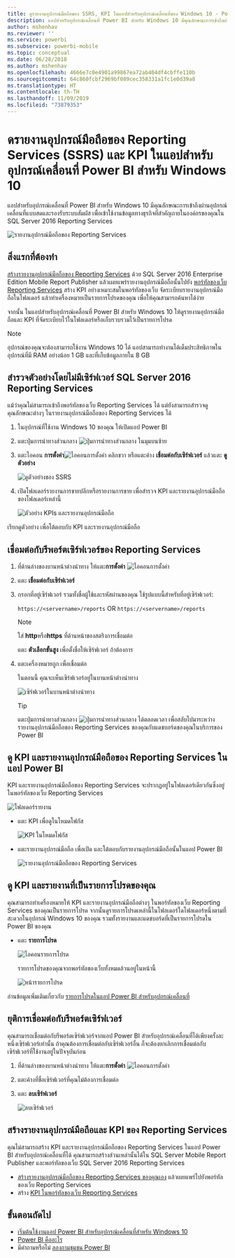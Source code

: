 ```yaml
---
title: ดูรายงานอุปกรณ์มือถือของ SSRS, KPI ในแอปสำหรับอุปกรณ์เคลื่อนที่ของ Windows 10 - Power BI
description: แอปสำหรับอุปกรณ์เคลื่อนที่ Power BI สำหรับ Windows 10 มีคุณลักษณะการเข้าถึงผ่านอุปกรณ์เคลื่อนที่แบบสดและรองรับระบบสัมผัส เพื่อเข้าใช้งานข้อมูลทางธุรกิจที่สำคัญภายในองค์กรของคุณ
author: mshenhav
ms.reviewer: ''
ms.service: powerbi
ms.subservice: powerbi-mobile
ms.topic: conceptual
ms.date: 06/28/2018
ms.author: mshenhav
ms.openlocfilehash: 4666e7c0e4901a99867ea72ab404df4cbffe110b
ms.sourcegitcommit: 64c860fcbf2969bf089cec358331a1fc1e0d39a8
ms.translationtype: HT
ms.contentlocale: th-TH
ms.lasthandoff: 11/09/2019
ms.locfileid: "73879353"
---
```

# <a name="view-reporting-services-ssrs-mobile-reports-and-kpis-in-the-windows-10-power-bi-mobile-app"></a>ดรายงานอุปกรณ์มือถือของ Reporting Services (SSRS) และ KPI ในแอปสำหรับอุปกรณ์เคลื่อนที่ Power BI สำหรับ Windows 10
แอปสำหรับอุปกรณ์เคลื่อนที่ Power BI สำหรับ Windows 10 มีคุณลักษณะการเข้าถึงผ่านอุปกรณ์เคลื่อนที่แบบสดและรองรับระบบสัมผัส เพื่อเข้าใช้งานข้อมูลทางธุรกิจที่สำคัญภายในองค์กรของคุณใน SQL Server 2016 Reporting Services 

![รายงานอุปกรณ์มือถือของ Reporting Services](././media/mobile-app-windows-10-ssrs-kpis-mobile-reports/power-bi-ssrs-mobile-report.png)

## <a name="first-things-first"></a>สิ่งแรกที่ต้องทำ
[สร้างรายงานอุปกรณ์มือถือของ Reporting Services](https://msdn.microsoft.com/library/mt652547.aspx) ด้วย SQL Server 2016 Enterprise Edition Mobile Report Publisher แล้วเผยแพร่รายงานอุปกรณ์มือถือนั้นไปยัง [พอร์ทัลของเว็บ Reporting Services](https://msdn.microsoft.com/library/mt637133.aspx) สร้าง KPI อย่างเหมาะสมในพอร์ทัลของเว็บ จัดระเบียบรายงานอุปกรณ์มือถือในโฟลเดอร์ แล้วทำเครื่องหมายเป็นรายการโปรดของคุณ เพื่อให้คุณสามารถค้นหาได้ง่าย 

จากนั้น ในแอปสำหรับอุปกรณ์เคลื่อนที่ Power BI สำหรับ Windows 10 ให้ดูรายงานอุปกรณ์มือถือและ KPI ที่จัดระเบียบไว้ในโฟลเดอร์หรือเก็บรวบรวมไว้เป็นรายการโปรด 

> [!NOTE]
> อุปกรณ์ของคุณจะต้องสามารถใช้งาน Windows 10 ได้ แอปสามารถทำงานได้เต็มประสิทธิภาพในอุปกรณ์ที่มี RAM อย่างน้อย 1 GB และที่เก็บข้อมูลภายใน 8 GB
> 
> 

## <a name="explore-samples-without-a-sql-server-2016-reporting-services-server"></a>สำรวจตัวอย่างโดยไม่มีเซิร์ฟเวอร์ SQL Server 2016 Reporting Services
แม้ว่าคุณไม่สามารถเข้าถึงพอร์ทัลของเว็บ Reporting Services ได้ แต่ยังสามารถสำรวจดูคุณลักษณะต่างๆ ในรายงานอุปกรณ์มือถือของ Reporting Services ได้

1. ในอุปกรณ์ที่ใช้งาน Windows 10 ของคุณ ให้เปิดแอป Power BI
2. แตะปุ่มการนำทางส่วนกลาง ![ปุ่มการนำทางส่วนกลาง](././media/mobile-app-windows-10-ssrs-kpis-mobile-reports/powerbi_windows10_options_icon.png) ในมุมบนซ้าย
3. แตะไอคอน **การตั้งค่า**![ไอคอนการตั้งค่า](./././media/mobile-app-windows-10-ssrs-kpis-mobile-reports/power-bi-settings-icon.png) คลิกขวา หรือแตะค้าง **เชื่อมต่อกับเซิร์ฟเวอร์** แล้วแตะ **ดูตัวอย่าง**
   
   ![ดูตัวอย่างของ SSRS](./media/mobile-app-windows-10-ssrs-kpis-mobile-reports/power-bi-win10-connect-ssrs-samples.png)
4. เปิดโฟลเดอร์รายงานการขายปลีกหรือรายงานการขาย เพื่อสำรวจ KPI และรายงานอุปกรณ์มือถือของโฟลเดอร์เหล่านี้
   
   ![ตัวอย่าง KPIs และรายงานอุปกรณ์มือถือ](./media/mobile-app-windows-10-ssrs-kpis-mobile-reports/power-bi-win10-ssrs-sample-kpis.png)

เรียกดูตัวอย่าง เพื่อโต้ตอบกับ KPI และรายงานอุปกรณ์มือถือ

## <a name="connect-to-a-reporting-services-report-server"></a>เชื่อมต่อกับรีพอร์ตเซิร์ฟเวอร์ของ Reporting Services
1. ที่ด้านล่างของบานหน้าต่างนำทาง ให้แตะ**การตั้งค่า** ![ไอคอนการตั้งค่า](./././media/mobile-app-windows-10-ssrs-kpis-mobile-reports/power-bi-settings-icon.png)
2. แตะ **เชื่อมต่อกับเซิร์ฟเวอร์**
3. กรอกที่อยู่เซิร์ฟเวอร์ รวมทั้งชื่อผู้ใช้และรหัสผ่านของคุณ ใช้รูปแบบนี้สำหรับที่อยู่เซิร์ฟเวอร์:
   
     `https://<servername>/reports` OR   `https://<servername>/reports`
   
   > [!NOTE]
   > ใส่ **http**หรือ**https** ที่ด้านหน้าของสตริงการเชื่อมต่อ
   > 
   > 
   
    แตะ **ตัวเลือกขั้นสูง** เพื่อตั้งชื่อให้เซิร์ฟเวอร์ ถ้าต้องการ
4. แตะเครื่องหมายถูก เพื่อเชื่อมต่อ 
   
   ในตอนนี้ คุณจะเห็นเซิร์ฟเวอร์อยู่ในบานหน้าต่างนำทาง
   
   ![เซิร์ฟเวอร์ในบานหน้าต่างนำทาง](./media/mobile-app-windows-10-ssrs-kpis-mobile-reports/power-bi-ssrs-mobile-report-server.png)
   
   >[!TIP]
   >แตะปุ่มการนำทางส่วนกลาง ![ปุ่มการนำทางส่วนกลาง](././media/mobile-app-windows-10-ssrs-kpis-mobile-reports/powerbi_windows10_options_icon.png) ได้ตลอดเวลา เพื่อสลับไปมาระหว่างรายงานอุปกรณ์มือถือของ Reporting Services ของคุณกับแดชบอร์ดของคุณในบริการของ Power BI 
   > 

## <a name="view-reporting-services-kpis-and-mobile-reports-in-the-power-bi-app"></a>ดู KPI และรายงานอุปกรณ์มือถือของ Reporting Services ในแอป Power BI
KPI และรายงานอุปกรณ์มือถือของ Reporting Services จะปรากฏอยู่ในโฟลเดอร์เดียวกันซึ่งอยู่ในพอร์ทัลของเว็บ Reporting Services

![โฟลเดอร์รายงาน](./media/mobile-app-windows-10-ssrs-kpis-mobile-reports/power-bi-ssrs-mobile-report-folders.png)

* แตะ KPI เพื่อดูในโหมดโฟกัส
  
    ![KPI ในโหมดโฟกัส](./media/mobile-app-windows-10-ssrs-kpis-mobile-reports/power-bi-ssrs-mobile-report-kpis.png)
* แตะรายงานอุปกรณ์มือถือ เพื่อเปิด และโต้ตอบกับรายงานอุปกรณ์มือถือนั้นในแอป Power BI
  
    ![รายงานอุปกรณ์มือถือของ Reporting Services](././media/mobile-app-windows-10-ssrs-kpis-mobile-reports/power-bi-ssrs-mobile-report.png)

## <a name="view-your-favorite-kpis-and-reports"></a>ดู KPI และรายงานที่เป็นรายการโปรดของคุณ
คุณสามารถทำเครื่องหมายให้ KPI และรายงานอุปกรณ์มือถือต่างๆ ในพอร์ทัลของเว็บ Reporting Services ของคุณเป็นรายการโปรด จากนั้นดูรายการโปรดเหล่านี้ในโฟลเดอร์ใดโฟลเดอร์หนึ่งตามที่สะดวกในอุปกรณ์ Windows 10 ของคุณ รวมทั้งรายงานและแดชบอร์ดที่เป็นรายการโปรดใน Power BI ของคุณ

* แตะ **รายการโปรด**
  
   ![ไอคอนรายการโปรด](./media/mobile-app-windows-10-ssrs-kpis-mobile-reports/power-bi-ssrs-mobile-report-favorite-menu.png)
  
   รายการโปรดของคุณจากพอร์ทัลของเว็บทั้งหมดล้วนอยู่ในหน้านี้
  
   ![หน้ารายการโปรด](./media/mobile-app-windows-10-ssrs-kpis-mobile-reports/power-bi-windows-10-ssrs-favorites.png)

อ่านข้อมูลเพิ่มเติมเกี่ยวกับ [รายการโปรดในแอป Power BI สำหรับอุปกรณ์เคลื่อนที่](mobile-apps-favorites.md)

## <a name="remove-a-connection-to-a-report-server"></a>ยุติการเชื่อมต่อกับรีพอร์ตเซิร์ฟเวอร์
คุณสามารถเชื่อมต่อกับรีพอร์ตเซิร์ฟเวอร์จากแอป Power BI สำหรับอุปกรณ์เคลื่อนที่ได้เพียงครั้งละหนึ่งเซิร์ฟเวอร์เท่านั้น ถ้าคุณต้องการเชื่อมต่อกับเซิร์ฟเวอร์อื่น ก็จะต้องยกเลิกการเชื่อมต่อกับเซิร์ฟเวอร์ที่ใช้งานอยู่ในปัจจุบันก่อน

1. ที่ด้านล่างของบานหน้าต่างนำทาง ให้แตะ**การตั้งค่า** ![ไอคอนการตั้งค่า](./././media/mobile-app-windows-10-ssrs-kpis-mobile-reports/power-bi-settings-icon.png)
2. แตะค้างที่ชื่อเซิร์ฟเวอร์ที่คุณไม่ต้องการเชื่อมต่อ
3. แตะ **ลบเซิร์ฟเวอร์**
   
    ![ลบเซิร์ฟเวอร์](./media/mobile-app-windows-10-ssrs-kpis-mobile-reports/power-bi-windows-10-ssrs-remove-server-menu.png)

## <a name="create-reporting-services-mobile-reports-and-kpis"></a>สร้างรายงานอุปกรณ์มือถือและ KPI ของ Reporting Services
คุณไม่สามารถสร้าง KPI และรายงานอุปกรณ์มือถือของ Reporting Services ในแอป Power BI สำหรับอุปกรณ์เคลื่อนที่ได้ คุณสามารถสร้างส่วนเหล่านั้นได้ใน SQL Server Mobile Report Publisher และพอร์ทัลของเว็บ SQL Server 2016 Reporting Services

* [สร้างรายงานอุปกรณ์มือถือของ Reporting Services ของคุณเอง](https://msdn.microsoft.com/library/mt652547.aspx) แล้วเผยแพร่ไปยังพอร์ทัลของเว็บ Reporting Services
* สร้าง [KPI ในพอร์ทัลของเว็บ Reporting Services](https://msdn.microsoft.com/library/mt683632.aspx)

## <a name="next-steps"></a>ขั้นตอนถัดไป
* [เริ่มต้นใช้งานแอป Power BI สำหรับอุปกรณ์เคลื่อนที่สำหรับ Windows 10](mobile-windows-10-phone-app-get-started.md)  
* [Power BI คืออะไร](../../fundamentals/power-bi-overview.md)  
* มีคำถามหรือไม่ [ลองถามชุมชน Power BI](https://community.powerbi.com/)

